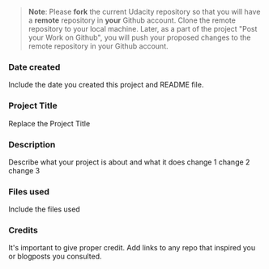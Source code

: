 >**Note**: Please **fork** the current Udacity repository so that you will have a **remote** repository in **your** Github account. Clone the remote repository to your local machine. Later, as a part of the project "Post your Work on Github", you will push your proposed changes to the remote repository in your Github account.

### Date created

Include the date you created this project and README file.

### Project Title
Replace the Project Title

### Description
Describe what your project is about and what it does
change 1
change 2
change 3

### Files used
Include the files used

### Credits
It's important to give proper credit. Add links to any repo that inspired you or blogposts you consulted.


